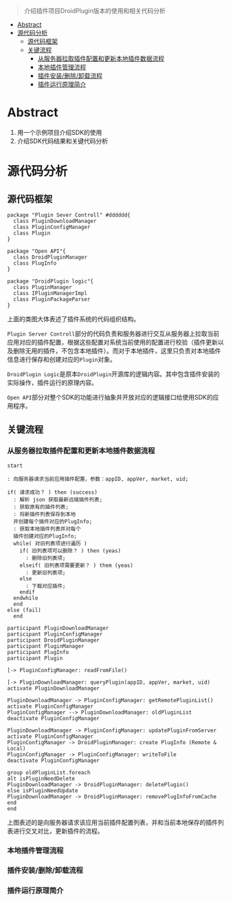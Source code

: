 
> 介绍插件项目DroidPlugin版本的使用和相关代码分析

<!-- toc orderedList:0 -->

- [Abstract](#abstract)
- [源代码分析](#源代码分析)
	- [源代码框架](#源代码框架)
	- [关键流程](#关键流程)
		- [从服务器拉取插件配置和更新本地插件数据流程](#从服务器拉取插件配置和更新本地插件数据流程)
		- [本地插件管理流程](#本地插件管理流程)
		- [插件安装/删除/卸载流程](#插件安装删除卸载流程)
		- [插件运行原理简介](#插件运行原理简介)

<!-- tocstop -->

# Abstract

1. 用一个示例项目介绍SDK的使用
2. 介绍SDK代码结果和关键代码分析

# 源代码分析

## 源代码框架

```{puml}
package "Plugin Sever Controll" #dddddd{
  class PluginDownloadManager
  class PluginConfigManager
  class Plugin
}

package "Open API"{
  class DroidPluginManager
  class PlugInfo
}

package "DroidPlugin logic"{
  class PluginManager
  class IPluginManagerImpl
  class PluginPackageParser  
}
```
上面的类图大体表述了插件系统的代码组织结构。

`Plugin Server Controll`部分的代码负责和服务器进行交互从服务器上拉取当前应用对应的插件配置，根据这些配置对系统当前使用的配置进行校验（插件更新以及删除无用的插件，不包含本地插件）。而对于本地插件，这里只负责对本地插件信息进行保存和创建对应的`Plugin`对象。

`DroidPlugin Logic`是原本`DroidPlugin`开源库的逻辑内容。其中包含插件安装的实际操作，插件运行的原理内容。

`Open API`部分对整个SDK的功能进行抽象并开放对应的逻辑接口给使用SDK的应用程序。

## 关键流程

### 从服务器拉取插件配置和更新本地插件数据流程

```{puml}
start

: 向服务器请求当前应用插件配置，参数：appID, appVer, market, uid;

if( 请求成功？ ) then (success)
  : 解析 json 获取最新远端插件列表;
  : 获取原有的插件列表;
  : 将新插件列表保存到本地
  并创建每个插件对应的PlugInfo;
  : 获取本地插件列表并对每个
  插件创建对应的PlugInfo;
  while( 对旧列表项进行遍历 )
    if( 旧列表项可以删除？ ) then (yeas)
      : 删除旧列表项;
    elseif( 旧列表项需要更新？ ) them (yeas)
      : 更新旧列表项;
    else
      : 下载对应插件;
    endif
  endwhile
  end
else (fail)
  end
```

```{puml}
participant PluginDownloadManager
participant PluginConfigManager
participant DroidPluginManager
participant PluginManager
participant PlugInfo
participant Plugin

[-> PluginConfigManager: readFromFile()

[-> PluginDownloadManager: queryPlugin(appID, appVer, market, uid)
activate PluginDownloadManager

PluginDownloadManager -> PluginConfigManager: getRemotePluginList()
activate PluginConfigManager
PluginConfigManager --> PluginDownloadManager: oldPluginList
deactivate PluginConfigManager

PluginDownloadManager -> PluginConfigManager: updatePluginFromServer
activate PluginConfigManager
PluginConfigManager -> DroidPluginManager: create PlugInfo (Remote & Local)
PluginConfigManager -> PluginConfigManager: writeToFile
deactivate PluginConfigManager

group oldPluginList.foreach
alt isPluginNeedDelete
PluginDownloadManager -> DroidPluginManager: deletePlugin()
else isPluginNeedUpdate
PluginDownloadManager -> DroidPluginManager: removePlugInfoFromCache
end
end
```

上图表述的是向服务器请求该应用当前插件配置列表，并和当前本地保存的插件列表进行交叉对比，更新插件的流程。

### 本地插件管理流程

### 插件安装/删除/卸载流程

### 插件运行原理简介

